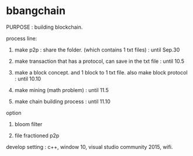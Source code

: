 # bbangchain


PURPOSE : building blockchain.


process line:

1. make p2p : share the folder. (which contains 1 txt files) : until Sep.30

2. make transaction that has a protocol, can save in the txt file : until 10.5

3. make a block concept. and 1 block to 1 txt file. also make block protocol : until 10.10

4. make mining (math problem) : until 11.5

5. make chain building process : until 11.10


option

1. bloom filter

2. file fractioned p2p



develop setting : c++, window 10, visual studio community 2015, wifi.

